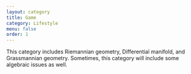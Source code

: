 ```yaml
---
layout: category
title: Game
category: Lifestyle
menu: false
order: 1
---
```


This category includes Riemannian geometry, Differential manifold, and Grassmannian geometry. Sometimes, this category will include some algebraic issues as well. 

